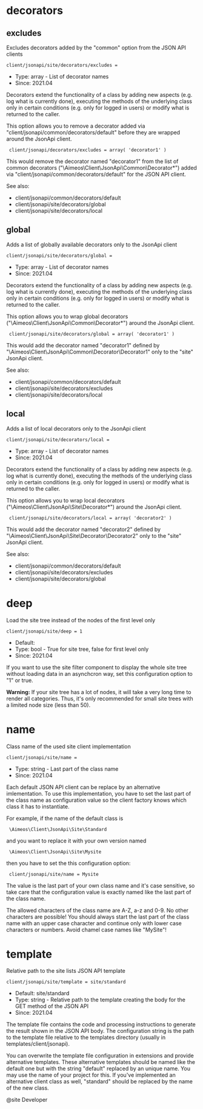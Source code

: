 
# decorators
## excludes

Excludes decorators added by the "common" option from the JSON API clients

```
client/jsonapi/site/decorators/excludes = 
```

* Type: array - List of decorator names
* Since: 2021.04

Decorators extend the functionality of a class by adding new aspects
(e.g. log what is currently done), executing the methods of the underlying
class only in certain conditions (e.g. only for logged in users) or
modify what is returned to the caller.

This option allows you to remove a decorator added via
"client/jsonapi/common/decorators/default" before they are wrapped
around the JsonApi client.

```
 client/jsonapi/decorators/excludes = array( 'decorator1' )
```

This would remove the decorator named "decorator1" from the list of
common decorators ("\Aimeos\Client\JsonApi\Common\Decorator\*") added via
"client/jsonapi/common/decorators/default" for the JSON API client.

See also:

* client/jsonapi/common/decorators/default
* client/jsonapi/site/decorators/global
* client/jsonapi/site/decorators/local

## global

Adds a list of globally available decorators only to the JsonApi client

```
client/jsonapi/site/decorators/global = 
```

* Type: array - List of decorator names
* Since: 2021.04

Decorators extend the functionality of a class by adding new aspects
(e.g. log what is currently done), executing the methods of the underlying
class only in certain conditions (e.g. only for logged in users) or
modify what is returned to the caller.

This option allows you to wrap global decorators
("\Aimeos\Client\JsonApi\Common\Decorator\*") around the JsonApi
client.

```
 client/jsonapi/site/decorators/global = array( 'decorator1' )
```

This would add the decorator named "decorator1" defined by
"\Aimeos\Client\JsonApi\Common\Decorator\Decorator1" only to the
"site" JsonApi client.

See also:

* client/jsonapi/common/decorators/default
* client/jsonapi/site/decorators/excludes
* client/jsonapi/site/decorators/local

## local

Adds a list of local decorators only to the JsonApi client

```
client/jsonapi/site/decorators/local = 
```

* Type: array - List of decorator names
* Since: 2021.04

Decorators extend the functionality of a class by adding new aspects
(e.g. log what is currently done), executing the methods of the underlying
class only in certain conditions (e.g. only for logged in users) or
modify what is returned to the caller.

This option allows you to wrap local decorators
("\Aimeos\Client\JsonApi\Site\Decorator\*") around the JsonApi
client.

```
 client/jsonapi/site/decorators/local = array( 'decorator2' )
```

This would add the decorator named "decorator2" defined by
"\Aimeos\Client\JsonApi\Site\Decorator\Decorator2" only to the
"site" JsonApi client.

See also:

* client/jsonapi/common/decorators/default
* client/jsonapi/site/decorators/excludes
* client/jsonapi/site/decorators/global

# deep

Load the site tree instead of the nodes of the first level only

```
client/jsonapi/site/deep = 1
```

* Default: 
* Type: bool - True for site tree, false for first level only
* Since: 2021.04

If you want to use the site filter component to display the whole
site tree without loading data in an asynchcron way, set this
configuration option to "1" or true.

**Warning:** If your site tree has a lot of nodes, it will
take a very long time to render all categories. Thus, it's only
recommended for small site trees with a limited node size
(less than 50).


# name

Class name of the used site client implementation

```
client/jsonapi/site/name = 
```

* Type: string - Last part of the class name
* Since: 2021.04

Each default JSON API client can be replace by an alternative imlementation.
To use this implementation, you have to set the last part of the class
name as configuration value so the client factory knows which class it
has to instantiate.

For example, if the name of the default class is

```
 \Aimeos\Client\JsonApi\Site\Standard
```

and you want to replace it with your own version named

```
 \Aimeos\Client\JsonApi\Site\Mysite
```

then you have to set the this configuration option:

```
 client/jsonapi/site/name = Mysite
```

The value is the last part of your own class name and it's case sensitive,
so take care that the configuration value is exactly named like the last
part of the class name.

The allowed characters of the class name are A-Z, a-z and 0-9. No other
characters are possible! You should always start the last part of the class
name with an upper case character and continue only with lower case characters
or numbers. Avoid chamel case names like "MySite"!


# template

Relative path to the site lists JSON API template

```
client/jsonapi/site/template = site/standard
```

* Default: site/standard
* Type: string - Relative path to the template creating the body for the GET method of the JSON API
* Since: 2021.04

The template file contains the code and processing instructions
to generate the result shown in the JSON API body. The
configuration string is the path to the template file relative
to the templates directory (usually in templates/client/jsonapi).

You can overwrite the template file configuration in extensions and
provide alternative templates. These alternative templates should be
named like the default one but with the string "default" replaced by
an unique name. You may use the name of your project for this. If
you've implemented an alternative client class as well, "standard"
should be replaced by the name of the new class.

@site Developer
